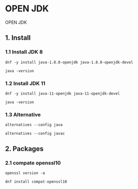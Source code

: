 # OPEN JDK
OPEN JDK

## 1. Install

### 1.1 Install JDK 8

    dnf -y install java-1.8.0-openjdk java-1.8.0-openjdk-devel
    
    java -version
            
### 1.2 Install JDK 11

    dnf -y install java-11-openjdk java-11-openjdk-devel
    
    java -version

### 1.3 Alternative

    alternatives --config java
    
    alternatives --config javac

## 2. Packages

### 2.1 compate openssl10

    openssl version -a
    
    dnf install compat-openssl10
